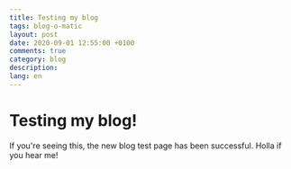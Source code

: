 ```yaml
---
title: Testing my blog
tags: blog-o-matic
layout: post
date: 2020-09-01 12:55:00 +0100
comments: true
category: blog
description:
lang: en
---
```


# Testing my blog!

If you're seeing this, the new blog test page has been successful. Holla if you hear me!
